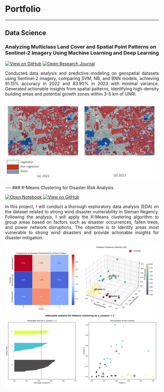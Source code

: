 # Portfolio
---
## Data Science

### Analyzing Multiclass Land Cover and Spatial Point Patterns on Sentinel-2 Imagery Using Machine Learning and Deep Learning

[![View on GitHub](https://img.shields.io/badge/GitHub-View_on_GitHub-blue?logo=GitHub)](https://github.com/munafaizatun/Land-Use-Classification)
[![Open Research Journal](https://img.shields.io/badge/PDF-Open_Research_Journal-blue?logo=adobe-acrobat-reader&logoColor=white)](https://journal.ummat.ac.id/index.php/jtam/article/view/29683)

<div style="text-align: justify">Conducted data analysis and predictive modeling on geospatial datasets using Sentinel-2 imagery, comparing SVM, NB, and BNN models, achieving 91.15% accuracy in 2022 and 83.90% in 2023 with minimal variance. Generated actionable insights from spatial patterns, identifying high-density building areas and potential growth zones within 3–5 km of UNRI.</div>
<br>
<center><img src="images/classification.jpg"/></center>
<br>
---
### K-Means Clustering for Disaster Risk Analysis

[![Open Notebook](https://img.shields.io/badge/Jupyter-Open_Notebook-blue?logo=Jupyter)](projects/KMeans-Clustering.html)
[![View on GitHub](https://img.shields.io/badge/GitHub-View_on_GitHub-blue?logo=GitHub)](https://github.com/munafaizatun/KMeans-Clustering-Disaster-Risk-Analysis/blob/main/KMeans-Clustering.ipynb)

<div style="text-align: justify">In this project, I will conduct a thorough exploratory data analysis (EDA) on the dataset related to strong wind disaster vulnerability in Sleman Regency. Following the analysis, I will apply the K-Means clustering algorithm to group areas based on factors such as disaster occurrences, fallen trees, and power network disruptions. The objective is to identify areas most vulnerable to strong wind disasters and provide actionable insights for disaster mitigation.</div>
<br>
<center><img src="images/kmeans.png"/></center>
<br>
